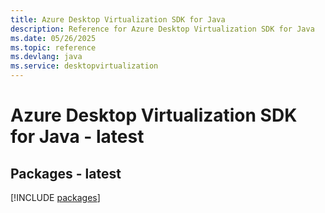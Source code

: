 ```yaml
---
title: Azure Desktop Virtualization SDK for Java
description: Reference for Azure Desktop Virtualization SDK for Java
ms.date: 05/26/2025
ms.topic: reference
ms.devlang: java
ms.service: desktopvirtualization
---
```

# Azure Desktop Virtualization SDK for Java - latest
## Packages - latest
[!INCLUDE [packages](desktop-virtualization-index.md)]